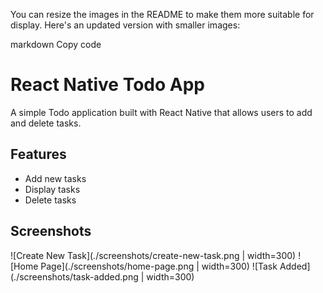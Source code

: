 
You can resize the images in the README to make them more suitable for display. Here's an updated version with smaller images:

markdown
Copy code
# React Native Todo App

A simple Todo application built with React Native that allows users to add and delete tasks.

## Features
- Add new tasks
- Display tasks
- Delete tasks

## Screenshots
![Create New Task](./screenshots/create-new-task.png | width=300)
![Home Page](./screenshots/home-page.png | width=300)
![Task Added](./screenshots/task-added.png | width=300)
